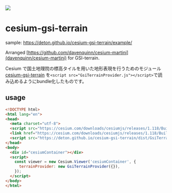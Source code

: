 <img src='./img/mtfuji.png'>

# cesium-gsi-terrain

sample: https://deton.github.io/cesium-gsi-terrain/example/

Arranged [https://github.com/davenquinn/cesium-martini](davenquinn/cesium-martini) for GSI-terrain.

Cesium で国土地理院の標高タイルを用いた地形表現を行うためのモジュール
[cesium-gsi-terrain](https://github.com/Kanahiro/cesium-gsi-terrain/)
を`<script src="GsiTerrainProvider.js"></script>`で読み込めるようにbundle化したものです。

## usage

```html
<!DOCTYPE html>
<html lang="en">
<head>
  <meta charset="utf-8">
  <script src="https://cesium.com/downloads/cesiumjs/releases/1.118/Build/Cesium/Cesium.js"></script>
  <link href="https://cesium.com/downloads/cesiumjs/releases/1.118/Build/Cesium/Widgets/widgets.css" rel="stylesheet">
  <script src="https://deton.github.io/cesium-gsi-terrain/dist/GsiTerrainProvider.js"></script>
</head>
<body>
  <div id="cesiumContainer"></div>
  <script>
    const viewer = new Cesium.Viewer('cesiumContainer', {
      terrainProvider: new GsiTerrainProvider({}),
    });
  </script>
</body>
</html>
```
